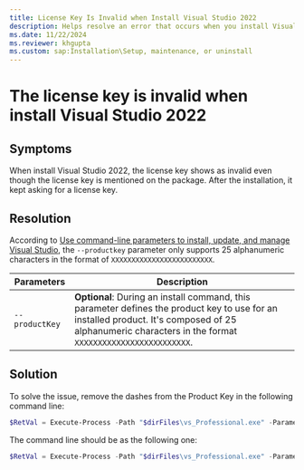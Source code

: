 ```yaml
---
title: License Key Is Invalid when Install Visual Studio 2022
description: Helps resolve an error that occurs when you install Visual Studio 2022 using the online installer on a Windows 10, version 21H2 machine.
ms.date: 11/22/2024
ms.reviewer: khgupta
ms.custom: sap:Installation\Setup, maintenance, or uninstall
---
```


# The license key is invalid when install Visual Studio 2022

## Symptoms

When install Visual Studio 2022, the license key shows as invalid even though the license key is mentioned on the package. After the installation, it kept asking for a license key.

## Resolution

According to [Use command-line parameters to install, update, and manage Visual Studio](/visualstudio/install/use-command-line-parameters-to-install-visual-studio), the `--productkey` parameter only supports 25 alphanumeric characters in the format of `XXXXXXXXXXXXXXXXXXXXXXXXX`.

| Parameters      | Description                                                 |
|-----------------|-------------------------------------------------------------|
| `--productKey`  | **Optional**: During an install command, this parameter defines the product key to use for an installed product. It's composed of 25 alphanumeric characters in the format `XXXXXXXXXXXXXXXXXXXXXXXXX`.|

## Solution

To solve the issue, remove the dashes from the Product Key in the following command line:

```powershell
$RetVal = Execute-Process -Path "$dirFiles\vs_Professional.exe" -Parameters "--add Microsoft.VisualStudio.Workload.Data --add Microsoft.VisualStudio.Workload.DataScience --add Microsoft.VisualStudio.Workload.ManagedDesktop --locale en-US --quiet --wait --norestart --norestart --productKey XXXXX-XXXXX-XXXXX-XXXXX-XXXXX" -PassThru
```

The command line should be as the following one:

```powershell
$RetVal = Execute-Process -Path "$dirFiles\vs_Professional.exe" -Parameters "--add Microsoft.VisualStudio.Workload.Data --add Microsoft.VisualStudio.Workload.DataScience --add Microsoft.VisualStudio.Workload.ManagedDesktop --locale en-US --quiet --wait --norestart --productKey XXXXXXXXXXXXXXXXXXXXXXXXX" -PassThru
```

